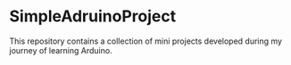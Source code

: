 # SimpleAdruinoProject
This repository contains a collection of mini projects developed during my journey of learning Arduino. 
